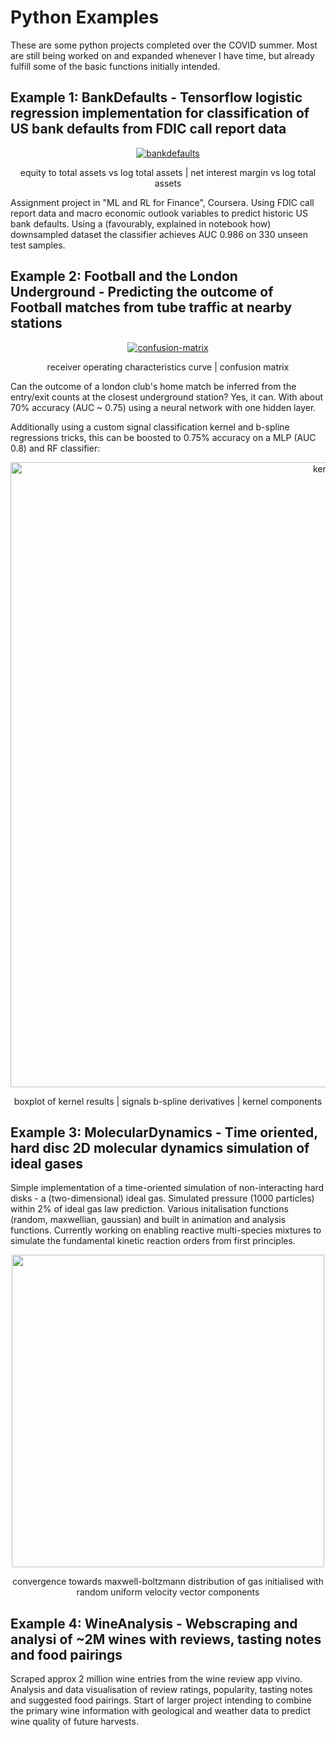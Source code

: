 # Python Examples

These are some python projects completed over the COVID summer. Most are still being worked on and expanded whenever I have time, but already fulfill some of the basic functions initially intended.


## Example 1: BankDefaults - Tensorflow logistic regression implementation for classification of US bank defaults from FDIC call report data
<p align="center">
<a href="https://ibb.co/4sgfhwK"><img src="https://i.ibb.co/0BVXHpm/bankdefaults.png" alt="bankdefaults" border="0"></a>
</p>

<p align="center">
  equity to total assets vs log total assets  | net interest margin vs log total assets
</p>

Assignment project in "ML and RL for Finance", Coursera. Using FDIC call report data and macro economic outlook variables to predict historic US bank defaults. Using a (favourably, explained in notebook how) downsampled dataset the classifier achieves AUC 0.986 on 330 unseen test samples.

## Example 2: Football and the London Underground - Predicting the outcome of Football matches from tube traffic at nearby stations
<p align="center">
<a href="https://ibb.co/K6vYN03"><img src="https://i.ibb.co/tBrSZmW/confusion-matrix.png" alt="confusion-matrix" border="0"></a>
</p>  
<p align="center">
  receiver operating characteristics curve | confusion matrix
</p>

Can the outcome of a london club's home match be inferred from the entry/exit counts at the closest underground station?
Yes, it can. With about 70% accuracy (AUC ~ 0.75) using a neural network with one hidden layer.

Additionally using a custom signal classification kernel and b-spline regressions tricks, this can be boosted to 0.75% accuracy on a MLP (AUC 0.8) and RF classifier:

<p align="center">
<a href="https://ibb.co/P58dwxC"><img src="https://i.ibb.co/nDSFzrk/kernels.png" alt="kernels" border="0" width="1000"></a>
</p>

<p align="center">
  boxplot of kernel results | signals b-spline derivatives | kernel components
</p>

## Example 3: MolecularDynamics - Time oriented, hard disc 2D molecular dynamics simulation of ideal gases

Simple implementation of a time-oriented simulation of non-interacting hard disks - a (two-dimensional) ideal gas. Simulated pressure (1000 particles) within 2% of ideal gas law prediction. Various initalisation functions (random, maxwellian, gaussian) and built in animation and analysis functions. Currently working on enabling reactive multi-species mixtures to simulate the fundamental kinetic reaction orders from first principles.
<p  align="center">
  <img src="https://github.com/klotzd/CV/blob/master/Python/img/boltzmannconvergence_gif.gif" width="500">
</p>
<p align="center">
  convergence towards maxwell-boltzmann distribution of gas initialised with random uniform velocity vector components
</p>

## Example 4: WineAnalysis - Webscraping and analysi of ~2M wines with reviews, tasting notes and food pairings

Scraped approx 2 million wine entries from the wine review app vivino. Analysis and data visualisation of review ratings, popularity, tasting notes and suggested food pairings. Start of larger project intending to combine the primary wine information with geological and weather data to predict wine quality of future harvests. 
